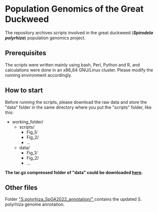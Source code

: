 <h1> Population Genomics of the Great Duckweed </h1>
The repository archives scripts involved in the great duckweed (<strong><em>Spirodela polyrhiza</em></strong>) population genomics project.

<h2> Prerequisites </h2>
The scripts were written mainly using bash, Perl, Python and R, and calculations were done in an x86_64 GNU/Linux cluster. Please modify the running environment accordingly.

<h2> How to start </h2>
Before running the scripts, please download the raw data and store the "data" folder in the same directory where you put the "scripts" folder, like this:


<ul>
  <li>
    <span class='tree-item'>working_folder/</span>
    <ul>
      <li>
        <span class='tree-item'>scripts/</span>
        <ul>
          <li>
            <span class='tree-item'>Fig_1/</span>
          </li>
          <li>
            <span class='tree-item'>Fig_2/</span>
          </li>
          <li>
            <span class='tree-item'>...</span>
          </li>
        </ul>
      </li>
      <li>
       <span class='tree-item'>data/</span>
       <ul>
         <li>
            <span class='tree-item'>Fig_1/</span>
          </li>
          <li>
            <span class='tree-item'>Fig_2/</span>
          </li>
          <li>
            <span class='tree-item'>...</span>
          </li>
       </ul>
     </li>
    </ul>
  </li>
</ul>
<strong>The tar.gz compressed folder of "data" could be downloaded <a href="https://irods-web.zdv.uni-mainz.de/irods-rest/rest/fileContents/zdv/project/m2_jgu-evoltroph/Duckweed_popg/228_Sp_popg.data_scripts_for_publish/data.tar.gz?ticket=jqq2ixjb6RqNFBg" target="_blank" rel="noopener noreferrer">here</a>.</strong> 

<h2> Other files </h2>
Folder <a href="https://github.com/Xu-lab-Evolution/Great_duckweed_popg/tree/main/S.polyrhiza_SpGA2022_annotation" target="_blank" rel="noopener noreferrer"> "S.polyrhiza_SpGA2022_annotation/" </a> contains the updated S. polyrhiza genome annotation.


